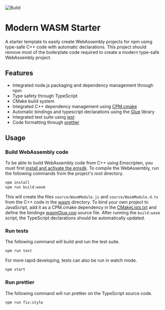 ![Build](https://github.com/TheLartians/modern-wasm-starter/workflows/Build/badge.svg)

# Modern WASM Starter

A starter template to easily create WebAssembly projects for npm using type-safe C++ code with automatic declarations.
This project should remove most of the boilerplate code required to create a modern type-safe WebAssembly project.

## Features

- Integrated node.js packaging and dependency management through npm
- Type safety through TypeScript
- CMake build system 
- Integrated C++ dependency management using [CPM.cmake](https://github.com/TheLartians/CPM.cmake) 
- Automatic bindings and typescript declarations using the [Glue](https://github.com/TheLartians/Glue) library
- Integrated test suite using [jest](https://jestjs.io)
- Code formatting through [prettier](https://prettier.io)

## Usage

### Build WebAssembly code

To be able to build WebAssembly code from C++ using Emscripten, you must first [install and activate the emsdk](https://emscripten.org/docs/getting_started/downloads.html).
To compile the WebAssembly, run the following commands from the project's root directory.

```bash
npm install
npm run build:wasm
```

This will create the files `source/WasmModule.js` and `source/WasmModule.d.ts` from the C++ code in the [wasm](wasm) directory.
To bind your own project to JavaScript, add it as a CPM.cmake dependency in the [CMakeLists.txt](wasm/CMakeLists.txt) and define the bindings [wasmGlue.cpp](wasm/source/wasmGlue.cpp) source file.
After running the `build:wasm` script, the TypeScript declarations should be automatically updated. 

### Run tests

The following command will build and run the test suite.

```bash
npm run test
```

For more rapid developing, tests can also be run in watch mode.

```bash
npm start
```

### Run prettier

The following command will run prettier on the TypeScript source code.

```
npm run fix:style
```
